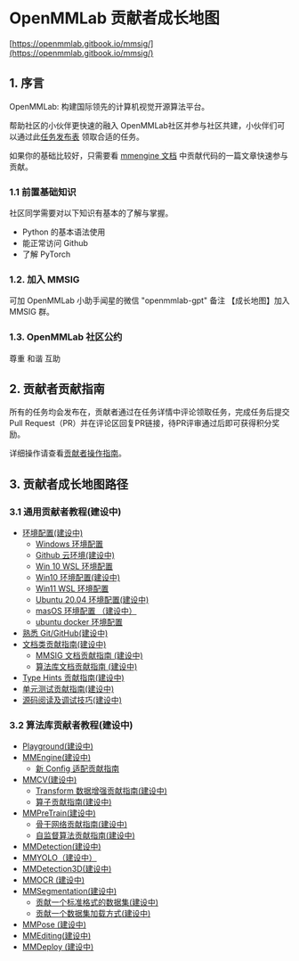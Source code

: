 # OpenMMLab 贡献者成长地图

[https://openmmlab.gitbook.io/mmsig/](https://openmmlab.gitbook.io/mmsig/)

## 1. 序言

OpenMMLab: 构建国际领先的计算机视觉开源算法平台。

帮助社区的小伙伴更快速的融入
OpenMMLab社区并参与社区共建，小伙伴们可以通过此[任务发布表](https://aicarrier.feishu.cn/sheets/shtcnE5FlKLcg4vMjMMoq4kFL1f)
领取合适的任务。

如果你的基础比较好，只需要看 [mmengine 文档](https://mmengine.readthedocs.io/zh\_CN/latest/notes/contributing.html)
中贡献代码的一篇文章快速参与贡献。

### 1.1 前置基础知识

社区同学需要对以下知识有基本的了解与掌握。

* Python 的基本语法使用
* 能正常访问 Github
* 了解 PyTorch

### 1.2. 加入 MMSIG

可加 OpenMMLab 小助手闻星的微信 "openmmlab-gpt" 备注 【成长地图】加入 MMSIG 群。

### 1.3. OpenMMLab 社区公约

尊重 和谐 互助

## 2. 贡献者贡献指南

所有的任务均会发布在，贡献者通过在任务详情中评论领取任务，完成任务后提交Pull Request（PR）并在评论区回复PR链接，待PR评审通过后即可获得积分奖励。

详细操作请查看[贡献者操作指南](general/task/taskdoc.md)。

## 3. 贡献者成长地图路径

### 3.1 通用贡献者教程(建设中) <a href="#general" id="general"></a>

* [环境配置(建设中)](general/env/)
    * [Windows 环境配置](general/env/win11.md)
    * [Github 云环境(建设中)](general/env/github.md)
    * [Win 10 WSL 环境配置](general/env/win10wsl.md)
    * [Win10 环境配置(建设中)](broken-reference)
    * [Win11 WSL 环境配置](broken-reference)
    * [Ubuntu 20.04 环境配置(建设中)](general/env/ubuntu20.md)
    * [masOS 环境配置 （建设中）](broken-reference)
    * [ubuntu docker 环境配置](general/env/ubuntu\_docker.md)
* [熟悉 Git/GitHub(建设中)](general/git.md)
* [文档类贡献指南(建设中)](general/doc.md)
    * [MMSIG 文档贡献指南 (建设中)](general/doc/mmsigdoc.md)
    * [算法库文档贡献指南 (建设中)](general/doc/repodoc.md)
* [Type Hints 贡献指南(建设中)](general/typehints.md)
* [单元测试贡献指南(建设中)](general/unitest.md)
* [源码阅读及调试技巧(建设中)](general/sourcedebug.md)

### 3.2 算法库贡献者教程(建设中) <a href="#mm" id="mm"></a>

* [Playground(建设中)](mm/playground-jian-she-zhong.md)
* [MMEngine(建设中)](mm/mmengine.md)
    * [新 Config 适配贡献指南](mm/mmengine/newconfig.md)
* [MMCV(建设中)](mm/mmcv.md)
    * [Transform 数据增强贡献指南(建设中)](mm/mmcv/transform.md)
    * [算子贡献指南(建设中)](mm/mmcv/suan-zi-gong-xian-zhi-nan-jian-she-zhong.md)
* [MMPreTrain(建设中)](mm/mmpretrain/)
    * [骨干网络贡献指南(建设中)](mm/mmpretrain/backbone.md)
    * [自监督算法贡献指南(建设中)](mm/mmpretrain/selfsupc.md)
* [MMDetection(建设中)](mm/mmdetection.md)
* [MMYOLO（建设中）](mm/mmyolo.md)
* [MMDetection3D(建设中)](mm/mmdetection3d.md)
* [MMOCR (建设中)](mm/mmocr.md)
* [MMSegmentation(建设中)](mm/mmsegmentation.md)
    * [贡献一个标准格式的数据集(建设中)](mm/mmsegmentation/standdata.md)
    * [贡献一个数据集加载方式(建设中)](mm/mmsegmentation/dataloader.md)
* [MMPose (建设中)](mm/mmpose.md)
* [MMEditing(建设中)](mm/mmediting.md)
* [MMDeploy (建设中)](mm/mmdeploy.md)
